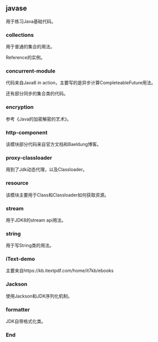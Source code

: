 ## javase

用于练习Java基础代码。

### collections

用于普通的集合的用法。

Reference的实例。

### concurrent-module

代码来自Java8 in action，主要写的是异步计算CompleteableFuture用法。

还有部分同步的集合类的代码。

### encryption

参考《Java的加密解密的艺术》。

### http-component

该模块部分代码来自官方文档和Baeldung博客。

### proxy-classloader

用到了Jdk动态代理，以及Classloader。

### resource

该模块主要用于Class和Classloader如何获取资源。

### stream

用于JDK8的stream api用法。

### string

用于写String类的用法。

### iText-demo

主要来自https://kb.itextpdf.com/home/it7kb/ebooks

### Jackson

使用Jackson和JDK序列化机制。

### formatter

JDK自带格式化类。

### End
